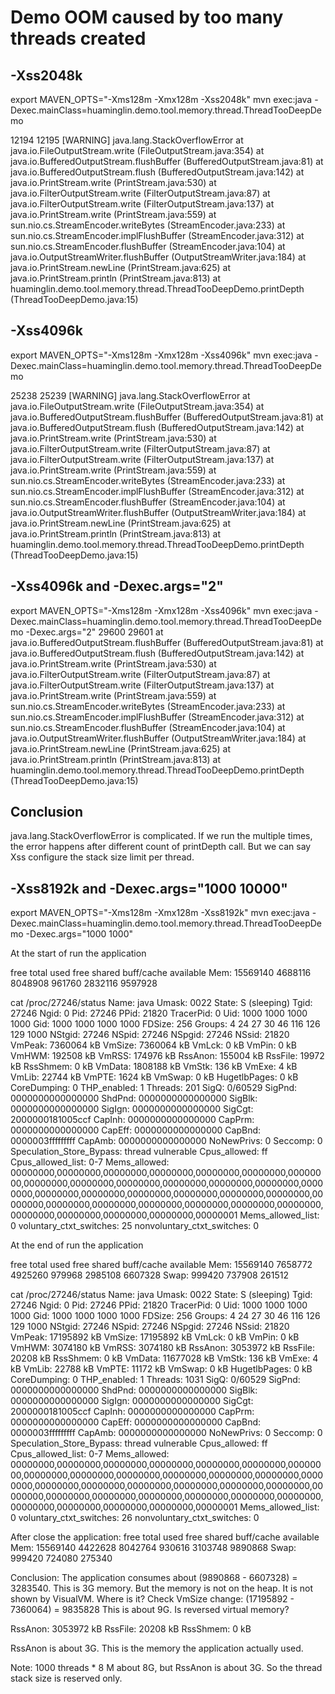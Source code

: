 # Demo OOM caused by too many threads created

## -Xss2048k

export MAVEN_OPTS="-Xms128m -Xmx128m -Xss2048k"
mvn exec:java -Dexec.mainClass=huaminglin.demo.tool.memory.thread.ThreadTooDeepDemo

12194
12195
[WARNING] 
java.lang.StackOverflowError
    at java.io.FileOutputStream.write (FileOutputStream.java:354)
    at java.io.BufferedOutputStream.flushBuffer (BufferedOutputStream.java:81)
    at java.io.BufferedOutputStream.flush (BufferedOutputStream.java:142)
    at java.io.PrintStream.write (PrintStream.java:530)
    at java.io.FilterOutputStream.write (FilterOutputStream.java:87)
    at java.io.FilterOutputStream.write (FilterOutputStream.java:137)
    at java.io.PrintStream.write (PrintStream.java:559)
    at sun.nio.cs.StreamEncoder.writeBytes (StreamEncoder.java:233)
    at sun.nio.cs.StreamEncoder.implFlushBuffer (StreamEncoder.java:312)
    at sun.nio.cs.StreamEncoder.flushBuffer (StreamEncoder.java:104)
    at java.io.OutputStreamWriter.flushBuffer (OutputStreamWriter.java:184)
    at java.io.PrintStream.newLine (PrintStream.java:625)
    at java.io.PrintStream.println (PrintStream.java:813)
    at huaminglin.demo.tool.memory.thread.ThreadTooDeepDemo.printDepth (ThreadTooDeepDemo.java:15)



## -Xss4096k

export MAVEN_OPTS="-Xms128m -Xmx128m -Xss4096k"
mvn exec:java -Dexec.mainClass=huaminglin.demo.tool.memory.thread.ThreadTooDeepDemo

25238
25239
[WARNING] 
java.lang.StackOverflowError
    at java.io.FileOutputStream.write (FileOutputStream.java:354)
    at java.io.BufferedOutputStream.flushBuffer (BufferedOutputStream.java:81)
    at java.io.BufferedOutputStream.flush (BufferedOutputStream.java:142)
    at java.io.PrintStream.write (PrintStream.java:530)
    at java.io.FilterOutputStream.write (FilterOutputStream.java:87)
    at java.io.FilterOutputStream.write (FilterOutputStream.java:137)
    at java.io.PrintStream.write (PrintStream.java:559)
    at sun.nio.cs.StreamEncoder.writeBytes (StreamEncoder.java:233)
    at sun.nio.cs.StreamEncoder.implFlushBuffer (StreamEncoder.java:312)
    at sun.nio.cs.StreamEncoder.flushBuffer (StreamEncoder.java:104)
    at java.io.OutputStreamWriter.flushBuffer (OutputStreamWriter.java:184)
    at java.io.PrintStream.newLine (PrintStream.java:625)
    at java.io.PrintStream.println (PrintStream.java:813)
    at huaminglin.demo.tool.memory.thread.ThreadTooDeepDemo.printDepth (ThreadTooDeepDemo.java:15)


## -Xss4096k and -Dexec.args="2"

export MAVEN_OPTS="-Xms128m -Xmx128m -Xss4096k"
mvn exec:java -Dexec.mainClass=huaminglin.demo.tool.memory.thread.ThreadTooDeepDemo -Dexec.args="2"
29600
29601
    at java.io.BufferedOutputStream.flushBuffer (BufferedOutputStream.java:81)
    at java.io.BufferedOutputStream.flush (BufferedOutputStream.java:142)
    at java.io.PrintStream.write (PrintStream.java:530)
    at java.io.FilterOutputStream.write (FilterOutputStream.java:87)
    at java.io.FilterOutputStream.write (FilterOutputStream.java:137)
    at java.io.PrintStream.write (PrintStream.java:559)
    at sun.nio.cs.StreamEncoder.writeBytes (StreamEncoder.java:233)
    at sun.nio.cs.StreamEncoder.implFlushBuffer (StreamEncoder.java:312)
    at sun.nio.cs.StreamEncoder.flushBuffer (StreamEncoder.java:104)
    at java.io.OutputStreamWriter.flushBuffer (OutputStreamWriter.java:184)
    at java.io.PrintStream.newLine (PrintStream.java:625)
    at java.io.PrintStream.println (PrintStream.java:813)
    at huaminglin.demo.tool.memory.thread.ThreadTooDeepDemo.printDepth (ThreadTooDeepDemo.java:15)


## Conclusion

java.lang.StackOverflowError is complicated.
If we run the multiple times, the error happens after different count of printDepth call.
But we can say Xss configure the stack size limit per thread.


## -Xss8192k and -Dexec.args="1000 10000"

export MAVEN_OPTS="-Xms128m -Xmx128m -Xss8192k"
mvn exec:java -Dexec.mainClass=huaminglin.demo.tool.memory.thread.ThreadTooDeepDemo -Dexec.args="1000 1000"


At the start of run the application


free
              total        used        free      shared  buff/cache   available
Mem:       15569140     4688116     8048908      961760     2832116     9597928


cat /proc/27246/status
Name:	java
Umask:	0022
State:	S (sleeping)
Tgid:	27246
Ngid:	0
Pid:	27246
PPid:	21820
TracerPid:	0
Uid:	1000	1000	1000	1000
Gid:	1000	1000	1000	1000
FDSize:	256
Groups:	4 24 27 30 46 116 126 129 1000 
NStgid:	27246
NSpid:	27246
NSpgid:	27246
NSsid:	21820
VmPeak:	 7360064 kB
VmSize:	 7360064 kB
VmLck:	       0 kB
VmPin:	       0 kB
VmHWM:	  192508 kB
VmRSS:	  174976 kB
RssAnon:	  155004 kB
RssFile:	   19972 kB
RssShmem:	       0 kB
VmData:	 1808188 kB
VmStk:	     136 kB
VmExe:	       4 kB
VmLib:	   22744 kB
VmPTE:	    1624 kB
VmSwap:	       0 kB
HugetlbPages:	       0 kB
CoreDumping:	0
THP_enabled:	1
Threads:	201
SigQ:	0/60529
SigPnd:	0000000000000000
ShdPnd:	0000000000000000
SigBlk:	0000000000000000
SigIgn:	0000000000000000
SigCgt:	2000000181005ccf
CapInh:	0000000000000000
CapPrm:	0000000000000000
CapEff:	0000000000000000
CapBnd:	0000003fffffffff
CapAmb:	0000000000000000
NoNewPrivs:	0
Seccomp:	0
Speculation_Store_Bypass:	thread vulnerable
Cpus_allowed:	ff
Cpus_allowed_list:	0-7
Mems_allowed:	00000000,00000000,00000000,00000000,00000000,00000000,00000000,00000000,00000000,00000000,00000000,00000000,00000000,00000000,00000000,00000000,00000000,00000000,00000000,00000000,00000000,00000000,00000000,00000000,00000000,00000000,00000000,00000000,00000000,00000000,00000000,00000001
Mems_allowed_list:	0
voluntary_ctxt_switches:	25
nonvoluntary_ctxt_switches:	0


At the end of run the application

free
              total        used        free      shared  buff/cache   available
Mem:       15569140     7658772     4925260      979968     2985108     6607328
Swap:        999420      737908      261512


cat /proc/27246/status
Name:	java
Umask:	0022
State:	S (sleeping)
Tgid:	27246
Ngid:	0
Pid:	27246
PPid:	21820
TracerPid:	0
Uid:	1000	1000	1000	1000
Gid:	1000	1000	1000	1000
FDSize:	256
Groups:	4 24 27 30 46 116 126 129 1000 
NStgid:	27246
NSpid:	27246
NSpgid:	27246
NSsid:	21820
VmPeak:	17195892 kB
VmSize:	17195892 kB
VmLck:	       0 kB
VmPin:	       0 kB
VmHWM:	 3074180 kB
VmRSS:	 3074180 kB
RssAnon:	 3053972 kB
RssFile:	   20208 kB
RssShmem:	       0 kB
VmData:	11677028 kB
VmStk:	     136 kB
VmExe:	       4 kB
VmLib:	   22788 kB
VmPTE:	   11172 kB
VmSwap:	       0 kB
HugetlbPages:	       0 kB
CoreDumping:	0
THP_enabled:	1
Threads:	1031
SigQ:	0/60529
SigPnd:	0000000000000000
ShdPnd:	0000000000000000
SigBlk:	0000000000000000
SigIgn:	0000000000000000
SigCgt:	2000000181005ccf
CapInh:	0000000000000000
CapPrm:	0000000000000000
CapEff:	0000000000000000
CapBnd:	0000003fffffffff
CapAmb:	0000000000000000
NoNewPrivs:	0
Seccomp:	0
Speculation_Store_Bypass:	thread vulnerable
Cpus_allowed:	ff
Cpus_allowed_list:	0-7
Mems_allowed:	00000000,00000000,00000000,00000000,00000000,00000000,00000000,00000000,00000000,00000000,00000000,00000000,00000000,00000000,00000000,00000000,00000000,00000000,00000000,00000000,00000000,00000000,00000000,00000000,00000000,00000000,00000000,00000000,00000000,00000000,00000000,00000001
Mems_allowed_list:	0
voluntary_ctxt_switches:	26
nonvoluntary_ctxt_switches:	0


After close the application:
free
              total        used        free      shared  buff/cache   available
Mem:       15569140     4422628     8042764      930616     3103748     9890868
Swap:        999420      724080      275340

Conclusion: The application consumes about (9890868 - 6607328) = 3283540.
This is 3G memory.
But the memory is not on the heap. It is not shown by VisualVM. Where is it?
Check VmSize change: (17195892 - 7360064) = 9835828
This is about 9G. Is reversed virtual memory?

RssAnon:	 3053972 kB
RssFile:	   20208 kB
RssShmem:	       0 kB

RssAnon is about 3G. This is the memory the application actually used.

Note: 1000 threads * 8 M about 8G, but RssAnon is about 3G. So the thread stack size is reserved only.
